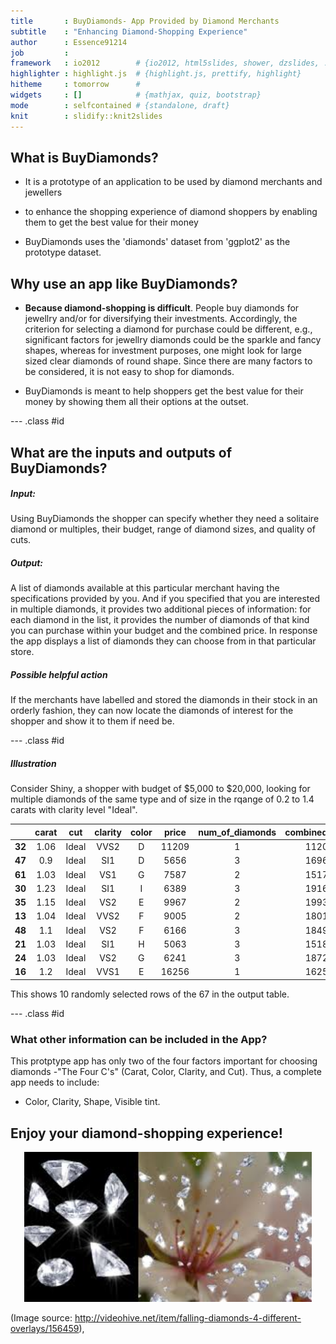 ```yaml
---
title       : BuyDiamonds- App Provided by Diamond Merchants
subtitle    : "Enhancing Diamond-Shopping Experience"
author      : Essence91214
job         : 
framework   : io2012        # {io2012, html5slides, shower, dzslides, ...}
highlighter : highlight.js  # {highlight.js, prettify, highlight}
hitheme     : tomorrow      # 
widgets     : []            # {mathjax, quiz, bootstrap}
mode        : selfcontained # {standalone, draft}
knit        : slidify::knit2slides
---
```


## What is BuyDiamonds?

* It is a prototype of an application  to be used by diamond merchants and jewellers

* to enhance the shopping experience of diamond shoppers by enabling them to get the best value for their money  

* BuyDiamonds uses the 'diamonds' dataset from 'ggplot2' as the prototype dataset.

## Why use an app like BuyDiamonds?

* __Because diamond-shopping is difficult__. People buy diamonds for jewellry and/or for diversifying their investments. Accordingly, the criterion for selecting a diamond for purchase could be different, e.g., significant factors for jewellry diamonds could be the sparkle and fancy shapes, whereas for investment purposes,  one might look for large sized clear diamonds of round shape. Since there are many factors to be considered, it is not easy to shop for diamonds.

* BuyDiamonds is meant to help shoppers get the best value for their money by showing them all their options at the outset.  

--- .class #id 


## What are the inputs and outputs of BuyDiamonds?

##### Input: 
Using BuyDiamonds the shopper can specify whether they need a solitaire diamond or multiples, their budget, range of diamond sizes, and quality of cuts. 

##### Output: 
A list of diamonds available at this particular merchant having the specifications provided by you. And if you specified that you are interested in multiple diamonds, it provides two additional pieces of information: for each diamond in the list, it provides the number of diamonds of that kind you can purchase within your budget and the combined price. In response the app displays a list of diamonds  they can choose from in that particular store.  

##### Possible helpful action
If the merchants have labelled and stored the diamonds in their stock in an orderly fashion, they can now locate the diamonds of interest for the shopper and show it to them if need be.
  

--- .class #id 


##### Illustration 
Consider Shiny, a shopper with budget of $5,000 to $20,000, looking for multiple diamonds of the same type and of size in the rqange of 0.2 to 1.4 carats with clarity level "Ideal".  


|  &nbsp;  |  carat  |  cut  |  clarity  |  color  |  price  |  num_of_diamonds  |  combined_price  |
|:--------:|:-------:|:-----:|:---------:|:-------:|:-------:|:-----------------:|:----------------:|
|  **32**  |  1.06   | Ideal |   VVS2    |    D    |  11209  |         1         |      11209       |
|  **47**  |   0.9   | Ideal |    SI1    |    D    |  5656   |         3         |      16968       |
|  **61**  |  1.03   | Ideal |    VS1    |    G    |  7587   |         2         |      15174       |
|  **30**  |  1.23   | Ideal |    SI1    |    I    |  6389   |         3         |      19167       |
|  **35**  |  1.15   | Ideal |    VS2    |    E    |  9967   |         2         |      19934       |
|  **13**  |  1.04   | Ideal |   VVS2    |    F    |  9005   |         2         |      18010       |
|  **48**  |   1.1   | Ideal |    VS2    |    F    |  6166   |         3         |      18498       |
|  **21**  |  1.03   | Ideal |    SI1    |    H    |  5063   |         3         |      15189       |
|  **24**  |  1.03   | Ideal |    VS2    |    G    |  6241   |         3         |      18723       |
|  **16**  |   1.2   | Ideal |   VVS1    |    E    |  16256  |         1         |      16256       |
This shows 10 randomly selected rows of the 67 in the output table. 


--- .class #id 

### What other information can be included in the App?

This protptype app has only two of the four factors important for choosing diamonds -"The Four C's" (Carat, Color, Clarity, and Cut). Thus, a complete app needs to include:

* Color, Clarity, Shape, Visible tint.

## Enjoy your diamond-shopping experience!
<div style='text-align: center;'>
    <img height='240' width ='460' src='diamonds.png' />
</div>

(Image source: http://videohive.net/item/falling-diamonds-4-different-overlays/156459),
          





